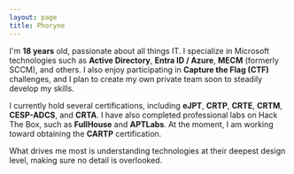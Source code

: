 ```yaml
---
layout: page
title: Phoryne
---
```


I'm **18 years** old, passionate about all things IT.
I specialize in Microsoft technologies such as **Active Directory**, **Entra ID / Azure**, **MECM** (formerly SCCM), and others. I also enjoy participating in **Capture the Flag (CTF)** challenges, and I plan to create my own private team soon to steadily develop my skills.

I currently hold several certifications, including **eJPT**, **CRTP**, **CRTE**, **CRTM**, **CESP-ADCS**, and **CRTA**. I have also completed professional labs on Hack The Box, such as **FullHouse** and **APTLabs**. At the moment, I am working toward obtaining the **CARTP** certification.

What drives me most is understanding technologies at their deepest design level, making sure no detail is overlooked.
